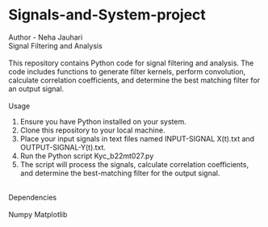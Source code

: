 # Signals-and-System-project
Author - Neha Jauhari
<br> Signal Filtering and Analysis </br>
<br>
This repository contains Python code for signal filtering and analysis. 
The code includes functions to generate filter kernels, perform 
convolution, calculate correlation coefficients, and determine the best
matching filter for an output signal. </br>
<br> 
Usage 
1. Ensure you have Python installed on your system. 
2. Clone this repository to your local machine. 
3. Place your input signals in text files named INPUT-SIGNAL
X(t).txt and OUTPUT-SIGNAL-Y(t).txt. 
4. Run the Python script Kyc_b22mt027.py 
5. The script will process the signals, calculate correlation 
coefficients, and determine the best-matching filter for the 
output signal. </br>
<br>
Dependencies </br> <br>
Numpy 
Matplotlib </br>
